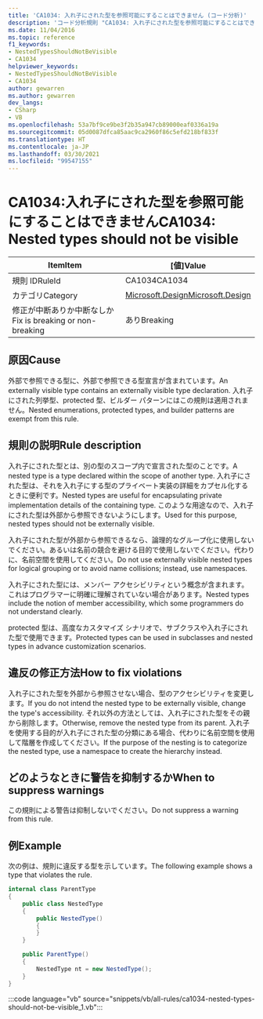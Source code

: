 ```yaml
---
title: 'CA1034: 入れ子にされた型を参照可能にすることはできません (コード分析)'
description: 'コード分析規則 "CA1034: 入れ子にされた型を参照可能にすることはできません" について説明します'
ms.date: 11/04/2016
ms.topic: reference
f1_keywords:
- NestedTypesShouldNotBeVisible
- CA1034
helpviewer_keywords:
- NestedTypesShouldNotBeVisible
- CA1034
author: gewarren
ms.author: gewarren
dev_langs:
- CSharp
- VB
ms.openlocfilehash: 53a7bf9ce9be3f2b35a947cb89000eaf0336a19a
ms.sourcegitcommit: 05d0087dfca85aac9ca2960f86c5efd218bf833f
ms.translationtype: HT
ms.contentlocale: ja-JP
ms.lasthandoff: 03/30/2021
ms.locfileid: "99547155"
---
```

# <a name="ca1034-nested-types-should-not-be-visible"></a><span data-ttu-id="10569-103">CA1034:入れ子にされた型を参照可能にすることはできません</span><span class="sxs-lookup"><span data-stu-id="10569-103">CA1034: Nested types should not be visible</span></span>

| <span data-ttu-id="10569-104">Item</span><span class="sxs-lookup"><span data-stu-id="10569-104">Item</span></span>                                     | <span data-ttu-id="10569-105">[値]</span><span class="sxs-lookup"><span data-stu-id="10569-105">Value</span></span>            |
|------------------------------------------|------------------|
| <span data-ttu-id="10569-106">規則 ID</span><span class="sxs-lookup"><span data-stu-id="10569-106">RuleId</span></span>                                   | <span data-ttu-id="10569-107">CA1034</span><span class="sxs-lookup"><span data-stu-id="10569-107">CA1034</span></span>           |
| <span data-ttu-id="10569-108">カテゴリ</span><span class="sxs-lookup"><span data-stu-id="10569-108">Category</span></span>                                 | [<span data-ttu-id="10569-109">Microsoft.Design</span><span class="sxs-lookup"><span data-stu-id="10569-109">Microsoft.Design</span></span>](design-warnings.md) |
| <span data-ttu-id="10569-110">修正が中断ありか中断なしか</span><span class="sxs-lookup"><span data-stu-id="10569-110">Fix is breaking or non-breaking</span></span> | <span data-ttu-id="10569-111">あり</span><span class="sxs-lookup"><span data-stu-id="10569-111">Breaking</span></span>         |

## <a name="cause"></a><span data-ttu-id="10569-112">原因</span><span class="sxs-lookup"><span data-stu-id="10569-112">Cause</span></span>

<span data-ttu-id="10569-113">外部で参照できる型に、外部で参照できる型宣言が含まれています。</span><span class="sxs-lookup"><span data-stu-id="10569-113">An externally visible type contains an externally visible type declaration.</span></span> <span data-ttu-id="10569-114">入れ子にされた列挙型、protected 型、ビルダー パターンにはこの規則は適用されません。</span><span class="sxs-lookup"><span data-stu-id="10569-114">Nested enumerations, protected types, and builder patterns are exempt from this rule.</span></span>

## <a name="rule-description"></a><span data-ttu-id="10569-115">規則の説明</span><span class="sxs-lookup"><span data-stu-id="10569-115">Rule description</span></span>

<span data-ttu-id="10569-116">入れ子にされた型とは、別の型のスコープ内で宣言された型のことです。</span><span class="sxs-lookup"><span data-stu-id="10569-116">A nested type is a type declared within the scope of another type.</span></span> <span data-ttu-id="10569-117">入れ子にされた型は、それを入れ子にする型のプライベート実装の詳細をカプセル化するときに便利です。</span><span class="sxs-lookup"><span data-stu-id="10569-117">Nested types are useful for encapsulating private implementation details of the containing type.</span></span> <span data-ttu-id="10569-118">このような用途なので、入れ子にされた型は外部から参照できないようにします。</span><span class="sxs-lookup"><span data-stu-id="10569-118">Used for this purpose, nested types should not be externally visible.</span></span>

<span data-ttu-id="10569-119">入れ子にされた型が外部から参照できるなら、論理的なグループ化に使用しないでください。あるいは名前の競合を避ける目的で使用しないでください。代わりに、名前空間を使用してください。</span><span class="sxs-lookup"><span data-stu-id="10569-119">Do not use externally visible nested types for logical grouping or to avoid name collisions; instead, use namespaces.</span></span>

<span data-ttu-id="10569-120">入れ子にされた型には、メンバー アクセシビリティという概念が含まれます。これはプログラマーに明確に理解されていない場合があります。</span><span class="sxs-lookup"><span data-stu-id="10569-120">Nested types include the notion of member accessibility, which some programmers do not understand clearly.</span></span>

<span data-ttu-id="10569-121">protected 型は、高度なカスタマイズ シナリオで、サブクラスや入れ子にされた型で使用できます。</span><span class="sxs-lookup"><span data-stu-id="10569-121">Protected types can be used in subclasses and nested types in advance customization scenarios.</span></span>

## <a name="how-to-fix-violations"></a><span data-ttu-id="10569-122">違反の修正方法</span><span class="sxs-lookup"><span data-stu-id="10569-122">How to fix violations</span></span>

<span data-ttu-id="10569-123">入れ子にされた型を外部から参照させない場合、型のアクセシビリティを変更します。</span><span class="sxs-lookup"><span data-stu-id="10569-123">If you do not intend the nested type to be externally visible, change the type's accessibility.</span></span> <span data-ttu-id="10569-124">それ以外の方法としては、入れ子にされた型をその親から削除します。</span><span class="sxs-lookup"><span data-stu-id="10569-124">Otherwise, remove the nested type from its parent.</span></span> <span data-ttu-id="10569-125">入れ子を使用する目的が入れ子にされた型の分類にある場合、代わりに名前空間を使用して階層を作成してください。</span><span class="sxs-lookup"><span data-stu-id="10569-125">If the purpose of the nesting is to categorize the nested type, use a namespace to create the hierarchy instead.</span></span>

## <a name="when-to-suppress-warnings"></a><span data-ttu-id="10569-126">どのようなときに警告を抑制するか</span><span class="sxs-lookup"><span data-stu-id="10569-126">When to suppress warnings</span></span>

<span data-ttu-id="10569-127">この規則による警告は抑制しないでください。</span><span class="sxs-lookup"><span data-stu-id="10569-127">Do not suppress a warning from this rule.</span></span>

## <a name="example"></a><span data-ttu-id="10569-128">例</span><span class="sxs-lookup"><span data-stu-id="10569-128">Example</span></span>

<span data-ttu-id="10569-129">次の例は、規則に違反する型を示しています。</span><span class="sxs-lookup"><span data-stu-id="10569-129">The following example shows a type that violates the rule.</span></span>

```csharp
internal class ParentType
{
    public class NestedType
    {
        public NestedType()
        {
        }
    }

    public ParentType()
    {
        NestedType nt = new NestedType();
    }
}
```

:::code language="vb" source="snippets/vb/all-rules/ca1034-nested-types-should-not-be-visible_1.vb":::

